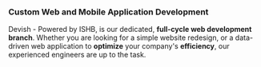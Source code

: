### Custom Web and Mobile Application Development

Devish - Powered by ISHB, is our dedicated, **full-cycle web development branch**. Whether you are looking for a simple website redesign,
or a data-driven web application to **optimize** your company's **efficiency**, our experienced engineers are up to the task.

